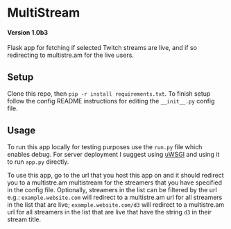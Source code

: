 # MultiStream

#### Version 1.0b3

Flask app for fetching if selected Twitch streams are live, and if so redirecting to multistre.am for the live users.

## Setup

Clone this repo, then `pip -r install requirements.txt`. To finish setup follow the config README instructions for 
editing the `__init__.py` config file.

## Usage

To run this app locally for testing purposes use the `run.py` file which enables debug. For server deployment I suggest
using [uWSGI](http://uwsgi-docs.readthedocs.io/en/latest/) and using it to run `app.py` directly.

To use this app, go to the url that you host this app on and it should redirect you to a multistre.am multistream for the 
streamers that you have specified in the config file. Optionally, streamers in the list can be filtered by the url e.g.:
`example.website.com` will redirect to a multistre.am url for all streamers in the list that are live; 
`example.website.com/d3` will redirect to a multistre.am url for all streamers in the list that are live that have the
   string `d3` in their stream title.
